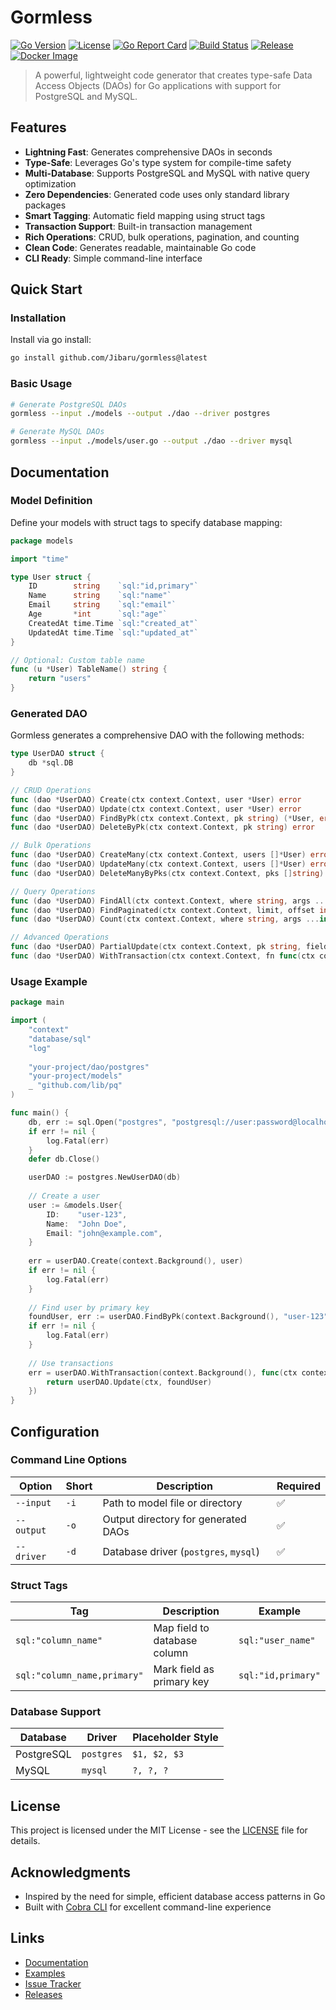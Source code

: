 # Gormless

[![Go Version](https://img.shields.io/badge/Go-1.24.5+-00ADD8?style=flat&logo=go)](https://golang.org)
[![License](https://img.shields.io/badge/License-MIT-blue.svg)](LICENSE)
[![Go Report Card](https://goreportcard.com/badge/github.com/Jibaru/gormless)](https://goreportcard.com/report/github.com/Jibaru/gormless)
[![Build Status](https://img.shields.io/github/actions/workflow/status/Jibaru/gormless/ci.yml?branch=main)](https://github.com/Jibaru/gormless/actions)
[![Release](https://img.shields.io/github/v/release/Jibaru/gormless?include_prereleases)](https://github.com/Jibaru/gormless/releases)
[![Docker Image](https://img.shields.io/badge/Docker-Available-2496ED?style=flat&logo=docker)](https://hub.docker.com/r/jibaru/gormless)

> A powerful, lightweight code generator that creates type-safe Data Access Objects (DAOs) for Go applications with support for PostgreSQL and MySQL.

## Features

- **Lightning Fast**: Generates comprehensive DAOs in seconds
- **Type-Safe**: Leverages Go's type system for compile-time safety
- **Multi-Database**: Supports PostgreSQL and MySQL with native query optimization
- **Zero Dependencies**: Generated code uses only standard library packages
- **Smart Tagging**: Automatic field mapping using struct tags
- **Transaction Support**: Built-in transaction management
- **Rich Operations**: CRUD, bulk operations, pagination, and counting
- **Clean Code**: Generates readable, maintainable Go code
- **CLI Ready**: Simple command-line interface

## Quick Start

### Installation

Install via go install:

```bash
go install github.com/Jibaru/gormless@latest
```

### Basic Usage

```bash
# Generate PostgreSQL DAOs
gormless --input ./models --output ./dao --driver postgres

# Generate MySQL DAOs  
gormless --input ./models/user.go --output ./dao --driver mysql
```

## Documentation

### Model Definition

Define your models with struct tags to specify database mapping:

```go
package models

import "time"

type User struct {
    ID        string    `sql:"id,primary"`
    Name      string    `sql:"name"`
    Email     string    `sql:"email"`
    Age       *int      `sql:"age"`
    CreatedAt time.Time `sql:"created_at"`
    UpdatedAt time.Time `sql:"updated_at"`
}

// Optional: Custom table name
func (u *User) TableName() string {
    return "users"
}
```

### Generated DAO

Gormless generates a comprehensive DAO with the following methods:

```go
type UserDAO struct {
    db *sql.DB
}

// CRUD Operations
func (dao *UserDAO) Create(ctx context.Context, user *User) error
func (dao *UserDAO) Update(ctx context.Context, user *User) error
func (dao *UserDAO) FindByPk(ctx context.Context, pk string) (*User, error)
func (dao *UserDAO) DeleteByPk(ctx context.Context, pk string) error

// Bulk Operations
func (dao *UserDAO) CreateMany(ctx context.Context, users []*User) error
func (dao *UserDAO) UpdateMany(ctx context.Context, users []*User) error
func (dao *UserDAO) DeleteManyByPks(ctx context.Context, pks []string) error

// Query Operations
func (dao *UserDAO) FindAll(ctx context.Context, where string, args ...interface{}) ([]*User, error)
func (dao *UserDAO) FindPaginated(ctx context.Context, limit, offset int, where string, args ...interface{}) ([]*User, error)
func (dao *UserDAO) Count(ctx context.Context, where string, args ...interface{}) (int64, error)

// Advanced Operations
func (dao *UserDAO) PartialUpdate(ctx context.Context, pk string, fields map[string]interface{}) error
func (dao *UserDAO) WithTransaction(ctx context.Context, fn func(ctx context.Context) error) error
```

### Usage Example

```go
package main

import (
    "context"
    "database/sql"
    "log"
    
    "your-project/dao/postgres"
    "your-project/models"
    _ "github.com/lib/pq"
)

func main() {
    db, err := sql.Open("postgres", "postgresql://user:password@localhost/dbname")
    if err != nil {
        log.Fatal(err)
    }
    defer db.Close()

    userDAO := postgres.NewUserDAO(db)
    
    // Create a user
    user := &models.User{
        ID:    "user-123",
        Name:  "John Doe", 
        Email: "john@example.com",
    }
    
    err = userDAO.Create(context.Background(), user)
    if err != nil {
        log.Fatal(err)
    }
    
    // Find user by primary key
    foundUser, err := userDAO.FindByPk(context.Background(), "user-123")
    if err != nil {
        log.Fatal(err)
    }
    
    // Use transactions
    err = userDAO.WithTransaction(context.Background(), func(ctx context.Context) error {
        return userDAO.Update(ctx, foundUser)
    })
}
```

## Configuration

### Command Line Options

| Option | Short | Description | Required |
|--------|-------|-------------|----------|
| `--input` | `-i` | Path to model file or directory | ✅ |
| `--output` | `-o` | Output directory for generated DAOs | ✅ |
| `--driver` | `-d` | Database driver (`postgres`, `mysql`) | ✅ |

### Struct Tags

| Tag | Description | Example |
|-----|-------------|---------|
| `sql:"column_name"` | Map field to database column | `sql:"user_name"` |
| `sql:"column_name,primary"` | Mark field as primary key | `sql:"id,primary"` |

### Database Support

| Database | Driver | Placeholder Style |
|----------|--------|------------------|
| PostgreSQL | `postgres` | `$1, $2, $3` |
| MySQL | `mysql` | `?, ?, ?` |

## License

This project is licensed under the MIT License - see the [LICENSE](LICENSE) file for details.

## Acknowledgments

- Inspired by the need for simple, efficient database access patterns in Go
- Built with [Cobra CLI](https://github.com/spf13/cobra) for excellent command-line experience

## Links

- [Documentation](https://github.com/Jibaru/gormless/wiki)
- [Examples](https://github.com/Jibaru/gormless/tree/main/examples)
- [Issue Tracker](https://github.com/Jibaru/gormless/issues)
- [Releases](https://github.com/Jibaru/gormless/releases)
